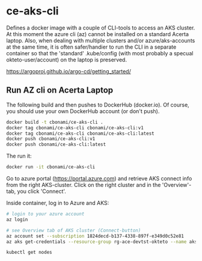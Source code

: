 # ce-aks-cli

Defines a docker image with a couple of CLI-tools to access an AKS cluster.
At this moment the azure cli (az) cannot be installed on a standard Acerta laptop.
Also, when dealing with multiple clusters and/or azure/aks-accounts at the same time, it is often safer/handier to run the CLI in a separate container so that the 'standard' .kube/config (with most probably a specual okteto-user/account) on the laptop is preserved.

https://argoproj.github.io/argo-cd/getting_started/

## Run AZ cli on Acerta Laptop

The following build and then pushes to DockerHub (docker.io). Of course, you should use your own DockerHub account (or don't push).

```bash
docker build -t cbonami/ce-aks-cli .
docker tag cbonami/ce-aks-cli cbonami/ce-aks-cli:v1
docker tag cbonami/ce-aks-cli cbonami/ce-aks-cli:latest
docker push cbonami/ce-aks-cli:v1
docker push cbonami/ce-aks-cli:latest
```
The run it:
```bash
docker run -it cbonami/ce-aks-cli
```

Go to azure portal (https://portal.azure.com) and retrieve AKS connect info from the right AKS-cluster. 
Click on the right cluster and in the 'Overview'-tab, you click 'Connect'.

Inside container, log in to Azure and AKS:

```bash
# login to your azure account
az login

# see Overview tab of AKS cluster (Connect-button)
az account set --subscription 1824decd-b137-4338-897f-e349d0c52e81
az aks get-credentials --resource-group rg-ace-devtst-okteto --name aks-ace-devtst-okteto

kubectl get nodes
```